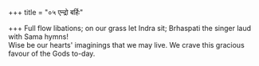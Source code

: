 +++
title = "०५ एन्द्रो बर्हिः"

+++
Full flow libations; on our grass let Indra sit; Brhaspati the singer laud with Sama hymns!  
     Wise be our hearts' imaginings that we may live. We crave this gracious favour of the Gods to-day.